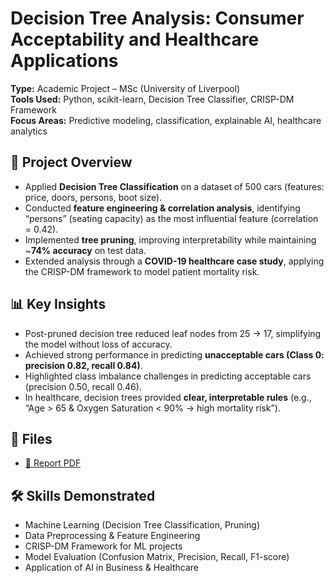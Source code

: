 
# Decision Tree Analysis: Consumer Acceptability and Healthcare Applications  

**Type:** Academic Project – MSc (University of Liverpool)  
**Tools Used:** Python, scikit-learn, Decision Tree Classifier, CRISP-DM Framework  
**Focus Areas:** Predictive modeling, classification, explainable AI, healthcare analytics  

## 📑 Project Overview  
- Applied **Decision Tree Classification** on a dataset of 500 cars (features: price, doors, persons, boot size).  
- Conducted **feature engineering & correlation analysis**, identifying “persons” (seating capacity) as the most influential feature (correlation = 0.42).  
- Implemented **tree pruning**, improving interpretability while maintaining ~**74% accuracy** on test data.  
- Extended analysis through a **COVID-19 healthcare case study**, applying the CRISP-DM framework to model patient mortality risk.  

## 📊 Key Insights  
- Post-pruned decision tree reduced leaf nodes from 25 → 17, simplifying the model without loss of accuracy.  
- Achieved strong performance in predicting **unacceptable cars (Class 0: precision 0.82, recall 0.84)**.  
- Highlighted class imbalance challenges in predicting acceptable cars (precision 0.50, recall 0.46).  
- In healthcare, decision trees provided **clear, interpretable rules** (e.g., “Age > 65 & Oxygen Saturation < 90% → high mortality risk”).  

## 📂 Files  
- [📄 Report PDF](DATA%20MINING%20ASSIGNMENT%20-%201%20.pdf)  

## 🛠️ Skills Demonstrated  
- Machine Learning (Decision Tree Classification, Pruning)  
- Data Preprocessing & Feature Engineering  
- CRISP-DM Framework for ML projects  
- Model Evaluation (Confusion Matrix, Precision, Recall, F1-score)  
- Application of AI in Business & Healthcare  
